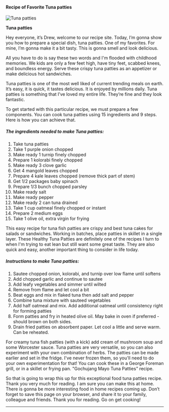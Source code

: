             

#### Recipe of Favorite Tuna patties

![Tuna patties](https://img-global.cpcdn.com/recipes/4583785471934464/751x532cq70/tuna-patties-recipe-main-photo.jpg)

**Tuna patties**

Hey everyone, it’s Drew, welcome to our recipe site. Today, I’m gonna show you how to prepare a special dish, tuna patties. One of my favorites. For mine, I’m gonna make it a bit tasty. This is gonna smell and look delicious.

All you have to do is say these two words and I'm flooded with childhood memories. We kids are only a few feet high, have tiny feet, scabbed knees, and boundless energy. Serve these crispy tuna patties as an appetizer or make delicious hot sandwiches.

Tuna patties is one of the most well liked of current trending meals on earth. It’s easy, it is quick, it tastes delicious. It is enjoyed by millions daily. Tuna patties is something that I’ve loved my entire life. They’re fine and they look fantastic.

To get started with this particular recipe, we must prepare a few components. You can cook tuna patties using 15 ingredients and 9 steps. Here is how you can achieve that.

##### The ingredients needed to make Tuna patties:

1.  Take tuna patties
2.  Take 1 purple onion chopped
3.  Make ready 1 turnip finely chopped
4.  Prepare 1 kolorabi finely chopped
5.  Make ready 3 clove garlic
6.  Get 4 mangold leaves chopped
7.  Prepare 4 kale leaves chopped (remove thick part of stem)
8.  Get 1/2 packages baby spinach
9.  Prepare 1/3 bunch chopped parsley
10.  Make ready salt
11.  Make ready pepper
12.  Make ready 2 can tuna drained
13.  Take 1 cup oatmeal finely chopped or instant
14.  Prepare 2 medium eggs
15.  Take 1 olive oil, extra virgin for frying

This easy recipe for tuna fish patties are crispy and best tuna cakes for salads or sandwiches. Working in batches, place patties in skillet in a single layer. These Healthy Tuna Patties are definitely one of the recipes I turn to when I'm trying to eat lean but still want some great taste. They are also quick and easy, another important thing to consider in life today.

##### Instructions to make Tuna patties:

1.  Sautee chopped onion, kolorabi, and turnip over low flame until softens
2.  Add chopped garlic and continue to sautee
3.  Add leafy vegetables and simmer until wilted
4.  Remove from flame and let cool a bit
5.  Beat eggs and mix in flaked tuna then add salt and pepper
6.  Combine tuna mixture with sauteed vegetables
7.  Add half oatmeal and mix. Add additional oatmeal until consistency right for forming patties
8.  Form patties and fry in heated olive oil. May bake in oven if preferred - should brown on both sides.
9.  Drain fried patties on absorbent paper. Let cool a little and serve warm. Can be reheated.

For creamy tuna fish patties (with a kick) add cream of mushroom soup and some Worcester sauce. Tuna patties are very versatile, so you can also experiment with your own combination of herbs. The patties can be made earlier and set in the fridge. I've never frozen them, so you'll need to do your own experimentation for that! You can cook these in a George Foreman grill, or in a skillet or frying pan. "Gochujang Mayo Tuna Patties" recipe.

So that is going to wrap this up for this exceptional food tuna patties recipe. Thank you very much for reading. I am sure you can make this at home. There is gonna be more interesting food in home recipes coming up. Don’t forget to save this page on your browser, and share it to your family, colleague and friends. Thank you for reading. Go on get cooking!

* * *
